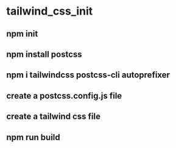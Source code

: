 # tailwind_css_init

## npm init

## npm install postcss

## npm i tailwindcss postcss-cli autoprefixer

## create a postcss.config.js file

## create a tailwind css file

## npm run build
